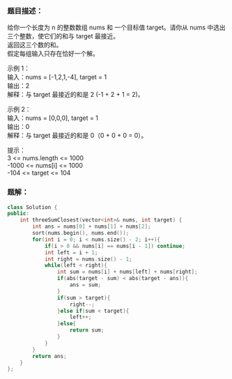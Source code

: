 ### 题目描述：
给你一个长度为 n 的整数数组 nums 和 一个目标值 target。请你从 nums 中选出三个整数，使它们的和与 target 最接近。<br>
返回这三个数的和。<br>
假定每组输入只存在恰好一个解。

示例 1：<br>
输入：nums = [-1,2,1,-4], target = 1<br>
输出：2<br>
解释：与 target 最接近的和是 2 (-1 + 2 + 1 = 2)。

示例 2：<br>
输入：nums = [0,0,0], target = 1<br>
输出：0<br>
解释：与 target 最接近的和是 0（0 + 0 + 0 = 0）。

提示：<br>
3 <= nums.length <= 1000<br>
-1000 <= nums[i] <= 1000<br>
-104 <= target <= 104

### 题解：
```c++
class Solution {
public:
    int threeSumClosest(vector<int>& nums, int target) {
        int ans = nums[0] + nums[1] + nums[2];
        sort(nums.begin(), nums.end());
        for(int i = 0; i < nums.size() - 2; i++){
            if(i > 0 && nums[i] == nums[i - 1]) continue;
            int left = i + 1;
            int right = nums.size() - 1;
            while(left < right){
                int sum = nums[i] + nums[left] + nums[right];
                if(abs(target - sum) < abs(target - ans)){
                    ans = sum;
                }
                if(sum > target){
                    right--;
                }else if(sum < target){
                    left++;
                }else{
                    return sum;
                }
            }
        }
        return ans;
    }
};
```
